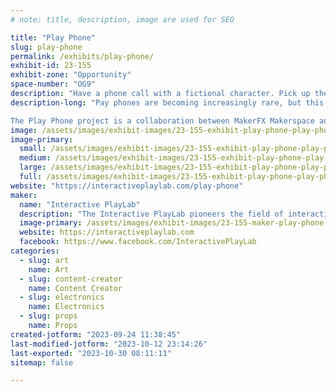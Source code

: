 ```yaml
---
# note: title, description, image are used for SEO

title: "Play Phone"
slug: play-phone
permalink: /exhibits/play-phone/
exhibit-id: 23-155
exhibit-zone: "Opportunity"
space-number: "OG9"
description: "Have a phone call with a fictional character. Pick up the phone and let your imagination run wild!"
description-long: "Pay phones are becoming increasingly rare, but this is not your average pay phone - it's a PLAY PHONE! When it rings, will you be brave enough to answer? Pick up the receiver and be transported into a world of imagination. On the other end of the line is a character who engages you in a few minutes of fictional fun. How the conversation unfolds is up to you. This project provides a unique opportunity for adventurous people of all ages to engage in imaginative and creative play. It's the PLAY PHONE!

The Play Phone project is a collaboration between MakerFX Makerspace and the Interactive PlayLab. Learn more at http://www.makerfx.org/ and https://interactiveplaylab.com."
image: /assets/images/exhibit-images/23-155-exhibit-play-phone-play-phone-maker-faire-website-large.jpg
image-primary: 
  small: /assets/images/exhibit-images/23-155-exhibit-play-phone-play-phone-maker-faire-website-small.jpg
  medium: /assets/images/exhibit-images/23-155-exhibit-play-phone-play-phone-maker-faire-website-medium.jpg
  large: /assets/images/exhibit-images/23-155-exhibit-play-phone-play-phone-maker-faire-website-large.jpg
  full: /assets/images/exhibit-images/23-155-exhibit-play-phone-play-phone-maker-faire-website-full.jpg
website: "https://interactiveplaylab.com/play-phone"
maker: 
  name: "Interactive PlayLab"
  description: "The Interactive PlayLab pioneers the field of interactive performance, where audience members become co-creators of performed interactive experiences. We are committed to offering training, resources, and projects that support the creators of all forms of interactive performance."
  image-primary: /assets/images/exhibit-images/23-155-maker-play-phone-playlab-logo-and-wordmark-490x155-medium.png
  website: https://interactiveplaylab.com
  facebook: https://www.facebook.com/InteractivePlayLab
categories: 
  - slug: art
    name: Art
  - slug: content-creator
    name: Content Creator
  - slug: electronics
    name: Electronics
  - slug: props
    name: Props
created-jotform: "2023-09-24 11:38:45"
last-modified-jotform: "2023-10-12 23:14:26"
last-exported: "2023-10-30 08:11:11"
sitemap: false

---
```

